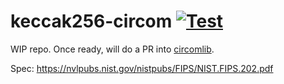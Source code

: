 # keccak256-circom [![Test](https://github.com/arnaucube/keccak256-circom/workflows/Test/badge.svg)](https://github.com/arnaucube/keccak256-circom/actions?query=workflow%3ATest)

WIP repo. Once ready, will do a PR into [circomlib](https://github.com/iden3/circomlib).

Spec: https://nvlpubs.nist.gov/nistpubs/FIPS/NIST.FIPS.202.pdf
